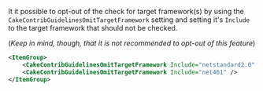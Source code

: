 <!-- START doctoc generated TOC please keep comment here to allow auto update -->
<!-- DON'T EDIT THIS SECTION, INSTEAD RE-RUN doctoc TO UPDATE -->



<!-- END doctoc generated TOC please keep comment here to allow auto update -->

It it possible to opt-out of the check for target framework(s) by using the `CakeContribGuidelinesOmitTargetFramework` setting
and setting it's `Include` to the target framework that should not be checked.

(*Keep in mind, though, that it is not recommended to opt-out of this feature*)

```xml
<ItemGroup>
    <CakeContribGuidelinesOmitTargetFramework Include="netstandard2.0" />
    <CakeContribGuidelinesOmitTargetFramework Include="net461" />
</ItemGroup>
```

